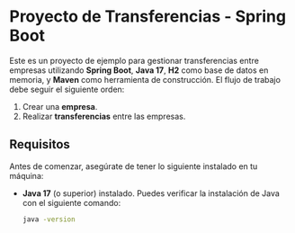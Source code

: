 # Proyecto de Transferencias - Spring Boot

Este es un proyecto de ejemplo para gestionar transferencias entre empresas utilizando **Spring Boot**, **Java 17**, **H2** como base de datos en memoria,
y **Maven** como herramienta de construcción. El flujo de trabajo debe seguir el siguiente orden:

1. Crear una **empresa**.
2. Realizar **transferencias** entre las empresas.

## Requisitos

Antes de comenzar, asegúrate de tener lo siguiente instalado en tu máquina:

- **Java 17** (o superior) instalado. Puedes verificar la instalación de Java con el siguiente comando:

  ```bash
  java -version
